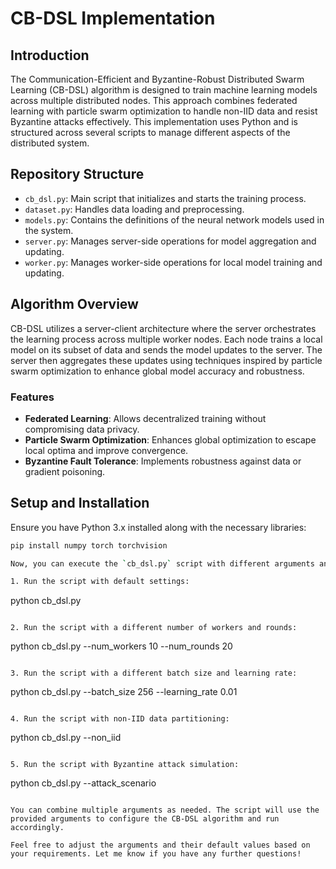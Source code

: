 # CB-DSL Implementation

## Introduction
The Communication-Efficient and Byzantine-Robust Distributed Swarm Learning (CB-DSL) algorithm is designed to train machine learning models across multiple distributed nodes. This approach combines federated learning with particle swarm optimization to handle non-IID data and resist Byzantine attacks effectively. This implementation uses Python and is structured across several scripts to manage different aspects of the distributed system.

## Repository Structure
- `cb_dsl.py`: Main script that initializes and starts the training process.
- `dataset.py`: Handles data loading and preprocessing.
- `models.py`: Contains the definitions of the neural network models used in the system.
- `server.py`: Manages server-side operations for model aggregation and updating.
- `worker.py`: Manages worker-side operations for local model training and updating.

## Algorithm Overview
CB-DSL utilizes a server-client architecture where the server orchestrates the learning process across multiple worker nodes. Each node trains a local model on its subset of data and sends the model updates to the server. The server then aggregates these updates using techniques inspired by particle swarm optimization to enhance global model accuracy and robustness.

### Features
- **Federated Learning**: Allows decentralized training without compromising data privacy.
- **Particle Swarm Optimization**: Enhances global optimization to escape local optima and improve convergence.
- **Byzantine Fault Tolerance**: Implements robustness against data or gradient poisoning.

## Setup and Installation
Ensure you have Python 3.x installed along with the necessary libraries:
```bash
pip install numpy torch torchvision

Now, you can execute the `cb_dsl.py` script with different arguments and parameters. Here are a few examples:

1. Run the script with default settings:
   ```
   python cb_dsl.py
   ```

2. Run the script with a different number of workers and rounds:
   ```
   python cb_dsl.py --num_workers 10 --num_rounds 20
   ```

3. Run the script with a different batch size and learning rate:
   ```
   python cb_dsl.py --batch_size 256 --learning_rate 0.01
   ```

4. Run the script with non-IID data partitioning:
   ```
   python cb_dsl.py --non_iid
   ```

5. Run the script with Byzantine attack simulation:
   ```
   python cb_dsl.py --attack_scenario
   ```

You can combine multiple arguments as needed. The script will use the provided arguments to configure the CB-DSL algorithm and run accordingly.

Feel free to adjust the arguments and their default values based on your requirements. Let me know if you have any further questions!
